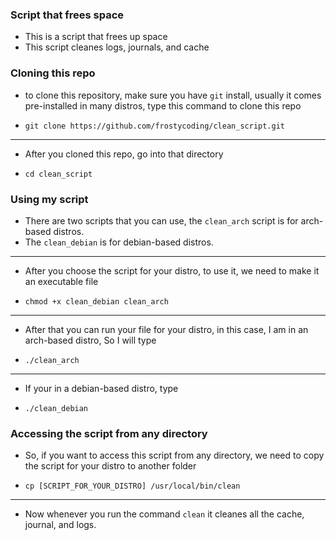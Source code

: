 ### Script that frees space

* This is a script that frees up space
* This script cleanes logs, journals, and cache

### Cloning this repo

* to clone this repository, make sure you have `git` install, usually it comes pre-installed in many distros, type this command to clone this repo
-     git clone https://github.com/frostycoding/clean_script.git
------
* After you cloned this repo, go into that directory
-     cd clean_script

### Using my script

* There are two scripts that you can use, the `clean_arch` script is for arch-based distros.
* The `clean_debian` is for debian-based distros.
-----
* After you choose the script for your distro, to use it, we need to make it an executable file
*     chmod +x clean_debian clean_arch
-----
* After that you can run your file for your distro, in this case, I am in an arch-based distro, So I will type
*     ./clean_arch
-----
* If your in a debian-based distro, type
*     ./clean_debian

### Accessing the script from any directory

* So, if you want to access this script from any directory, we need to copy the script for your distro to another folder
*     cp [SCRIPT_FOR_YOUR_DISTRO] /usr/local/bin/clean
-----
* Now whenever you run the command `clean` it cleanes all the cache, journal, and logs.
